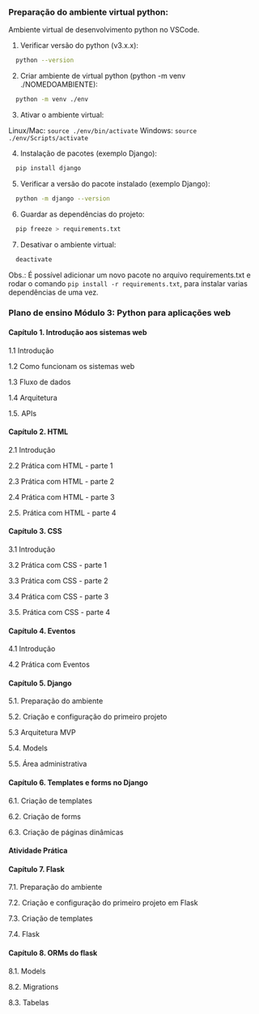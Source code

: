 ### Preparação do ambiente virtual python: 

Ambiente virtual de desenvolvimento python no VSCode.

1. Verificar versão do python (v3.x.x):

````sh
  python --version
````

2. Criar ambiente de virtual python (python -m venv ./NOMEDOAMBIENTE):

````sh
  python -m venv ./env
````

3. Ativar o ambiente virtual: 

Linux/Mac: ``source ./env/bin/activate``
Windows: ``source ./env/Scripts/activate``

4. Instalação de pacotes (exemplo Django):

````sh
  pip install django
````

5. Verificar a versão do pacote instalado (exemplo Django):

````sh
  python -m django --version
````

6. Guardar as dependências do projeto:

````sh
  pip freeze > requirements.txt
````

7. Desativar o ambiente virtual:

````sh
  deactivate
````

Obs.: É possível adicionar um novo pacote no arquivo requirements.txt e rodar o comando ``pip install -r requirements.txt``, para instalar varias dependências de uma vez.

### Plano de ensino Módulo 3: Python para aplicações web

#### Capítulo 1. Introdução aos sistemas web

1.1 Introdução

1.2 Como funcionam os sistemas web

1.3 Fluxo de dados

1.4 Arquitetura

1.5. APIs

#### Capítulo 2. HTML

2.1 Introdução

2.2 Prática com HTML - parte 1

2.3 Prática com HTML - parte 2

2.4 Prática com HTML - parte 3

2.5. Prática com HTML - parte 4

#### Capítulo 3. CSS

3.1 Introdução

3.2 Prática com CSS - parte 1

3.3 Prática com CSS - parte 2

3.4 Prática com CSS - parte 3

3.5. Prática com CSS - parte 4

#### Capítulo 4. Eventos

4.1 Introdução

4.2 Prática com Eventos

#### Capítulo 5. Django

5.1. Preparação do ambiente

5.2. Criação e configuração do primeiro projeto

5.3 Arquitetura MVP

5.4. Models

5.5. Área administrativa 

#### Capítulo 6. Templates e forms no Django

6.1. Criação de templates 

6.2. Criação de forms

6.3. Criação de páginas dinâmicas

#### Atividade Prática

#### Capítulo 7. Flask

7.1. Preparação do ambiente

7.2. Criação e configuração do primeiro projeto em Flask

7.3. Criação de templates 

7.4. Flask

#### Capítulo 8. ORMs do flask

8.1. Models

8.2. Migrations

8.3. Tabelas
